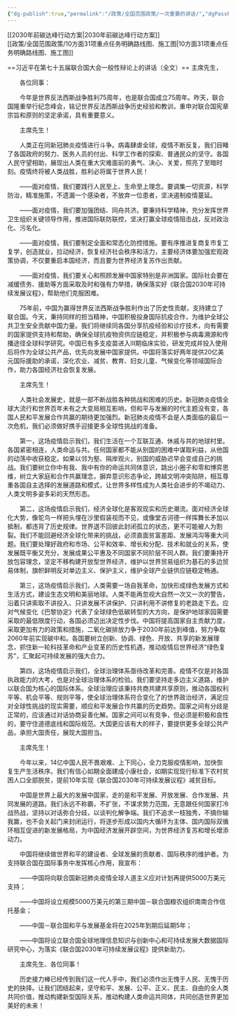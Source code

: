 ```yaml
---
{"dg-publish":true,"permalink":"/政策/全国范围政策/一次重要的讲话/","dgPassFrontmatter":true}
---
```



[[2030年前碳达峰行动方案\|2030年前碳达峰行动方案]]    
[[政策/全国范围政策/10方面31项重点任务明确路线图、施工图\|10方面31项重点任务明确路线图、施工图]]

==习近平在第七十五届联合国大会一般性辩论上的讲话（全文）==
主席先生，

　　各位同事：

　　今年是世界反法西斯战争胜利75周年，也是联合国成立75周年。昨天，联合国隆重举行纪念峰会，铭记世界反法西斯战争历史经验和教训，重申对联合国宪章宗旨和原则的坚定承诺，具有重要意义。

　　主席先生！

　　人类正在同新冠肺炎疫情进行斗争。病毒肆虐全球，疫情不断反复。我们目睹了各国政府的努力、医务人员的付出、科学工作者的探索、普通民众的坚守。各国人民守望相助，展现出人类在重大灾难面前的勇气、决心、关爱，照亮了至暗时刻。疫情终将被人类战胜，胜利必将属于世界人民！

　　——面对疫情，我们要践行人民至上、生命至上理念。要调集一切资源，科学防治，精准施策，不遗漏一个感染者，不放弃一位患者，坚决遏制疫情蔓延。

　　——面对疫情，我们要加强团结、同舟共济。要秉持科学精神，充分发挥世界卫生组织关键领导作用，推进国际联防联控，坚决打赢全球疫情阻击战，反对政治化、污名化。

　　——面对疫情，我们要制定全面和常态化防控措施。要有序推进复商复市复工复学，创造就业，拉动经济，恢复经济社会秩序和活力，主要经济体要加强宏观政策协调，不仅要重启本国经济，而且要为世界经济复苏作出贡献。

　　——面对疫情，我们要关心和照顾发展中国家特别是非洲国家。国际社会要在减缓债务、援助等方面采取及时和强有力举措，确保落实好《联合国2030年可持续发展议程》，帮助他们克服困难。

　　75年前，中国为赢得世界反法西斯战争胜利作出了历史性贡献，支持建立了联合国。今天，秉持同样的担当精神，中国积极投身国际抗疫合作，为维护全球公共卫生安全贡献中国力量。我们将继续同各国分享抗疫经验和诊疗技术，向有需要的国家提供支持和帮助，确保全球抗疫物资供应链稳定，并积极参与病毒溯源和传播途径全球科学研究。中国已有多支疫苗进入Ⅲ期临床实验，研发完成并投入使用后将作为全球公共产品，优先向发展中国家提供。中国将落实好两年提供20亿美元国际援助的承诺，深化农业、减贫、教育、妇女儿童、气候变化等领域国际合作，助力各国经济社会恢复发展。

　　主席先生！

　　人类社会发展史，就是一部不断战胜各种挑战和困难的历史。新冠肺炎疫情全球大流行和世界百年未有之大变局相互影响，但和平与发展的时代主题没有变，各国人民和平发展合作共赢的期待更加强烈。新冠肺炎疫情不会是人类面临的最后一次危机，我们必须做好携手迎接更多全球性挑战的准备。

　　第一，这场疫情启示我们，我们生活在一个互联互通、休戚与共的地球村里。各国紧密相连，人类命运与共。任何国家都不能从别国的困难中谋取利益，从他国的动荡中收获稳定。如果以邻为壑、隔岸观火，别国的威胁迟早会变成自己的挑战。我们要树立你中有我、我中有你的命运共同体意识，跳出小圈子和零和博弈思维，树立大家庭和合作共赢理念，摒弃意识形态争论，跨越文明冲突陷阱，相互尊重各国自主选择的发展道路和模式，让世界多样性成为人类社会进步的不竭动力、人类文明多姿多彩的天然形态。

　　第二，这场疫情启示我们，经济全球化是客观现实和历史潮流。面对经济全球化大势，像鸵鸟一样把头埋在沙里假装视而不见，或像堂吉诃德一样挥舞长矛加以抵制，都违背了历史规律。世界退不回彼此封闭孤立的状态，更不可能被人为割裂。我们不能回避经济全球化带来的挑战，必须直面贫富差距、发展鸿沟等重大问题。我们要处理好政府和市场、公平和效率、增长和分配、技术和就业的关系，使发展既平衡又充分，发展成果公平惠及不同国家不同阶层不同人群。我们要秉持开放包容理念，坚定不移构建开放型世界经济，维护以世界贸易组织为基石的多边贸易体制，旗帜鲜明反对单边主义、保护主义，维护全球产业链供应链稳定畅通。

　　第三，这场疫情启示我们，人类需要一场自我革命，加快形成绿色发展方式和生活方式，建设生态文明和美丽地球。人类不能再忽视大自然一次又一次的警告，沿着只讲索取不讲投入、只讲发展不讲保护、只讲利用不讲修复的老路走下去。应对气候变化《巴黎协定》代表了全球绿色低碳转型的大方向，是保护地球家园需要采取的最低限度行动，各国必须迈出决定性步伐。中国将提高国家自主贡献力度，采取更加有力的政策和措施，二氧化碳排放力争于2030年前达到峰值，努力争取2060年前实现碳中和。各国要树立创新、协调、绿色、开放、共享的新发展理念，抓住新一轮科技革命和产业变革的历史性机遇，推动疫情后世界经济“绿色复苏”，汇聚起可持续发展的强大合力。

　　第四，这场疫情启示我们，全球治理体系亟待改革和完善。疫情不仅是对各国执政能力的大考，也是对全球治理体系的检验。我们要坚持走多边主义道路，维护以联合国为核心的国际体系。全球治理应该秉持共商共建共享原则，推动各国权利平等、机会平等、规则平等，使全球治理体系符合变化了的世界政治经济，满足应对全球性挑战的现实需要，顺应和平发展合作共赢的历史趋势。国家之间有分歧是正常的，应该通过对话协商妥善化解。国家之间可以有竞争，但必须是积极和良性的，要守住道德底线和国际规范。大国更应该有大的样子，要提供更多全球公共产品，承担大国责任，展现大国担当。

　　主席先生！

　　今年以来，14亿中国人民不畏艰难、上下同心，全力克服疫情影响，加快恢复生产生活秩序。我们有信心如期全面建成小康社会，如期实现现行标准下农村贫困人口全部脱贫，提前10年实现《联合国2030年可持续发展议程》减贫目标。

　　中国是世界上最大的发展中国家，走的是和平发展、开放发展、合作发展、共同发展的道路。我们永远不称霸，不扩张，不谋求势力范围，无意跟任何国家打冷战热战，坚持以对话弥合分歧，以谈判化解争端。我们不追求一枝独秀，不搞你输我赢，也不会关起门来封闭运行，将逐步形成以国内大循环为主体、国内国际双循环相互促进的新发展格局，为中国经济发展开辟空间，为世界经济复苏和增长增添动力。

　　中国将继续做世界和平的建设者、全球发展的贡献者、国际秩序的维护者。为支持联合国在国际事务中发挥核心作用，我宣布：

　　——中国将向联合国新冠肺炎疫情全球人道主义应对计划再提供5000万美元支持；

　　——中国将设立规模5000万美元的第三期中国－联合国粮农组织南南合作信托基金；

　　——中国－联合国和平与发展基金将在2025年到期后延期5年；

　　——中国将设立联合国全球地理信息知识与创新中心和可持续发展大数据国际研究中心，为落实《联合国2030年可持续发展议程》提供新助力。

　　主席先生、各位同事！

　　历史接力棒已经传到我们这一代人手中，我们必须作出无愧于人民、无愧于历史的抉择。让我们团结起来，坚守和平、发展、公平、正义、民主、自由的全人类共同价值，推动构建新型国际关系，推动构建人类命运共同体，共同创造世界更加美好的未来！